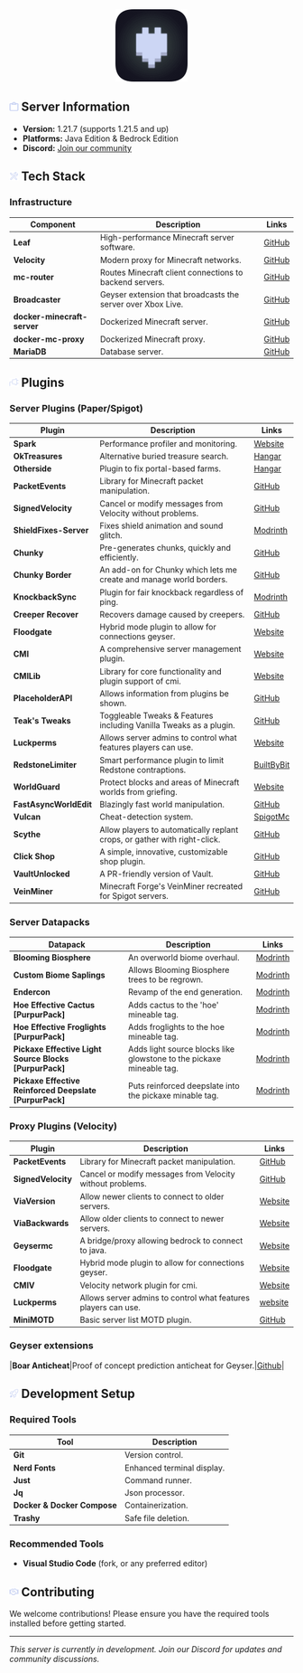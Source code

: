 <div align="center">
  <img src="assets/logo.png" width="128" height="128" alt="logo">
</div>

## <img src="assets/icons/info.svg" width="16" height="16" alt="clipboard"> Server Information

- **Version:** 1.21.7 (supports 1.21.5 and up)
- **Platforms:** Java Edition & Bedrock Edition
- **Discord:** [Join our community](https://discord.gg/zV7FcdJRgj)

## <img src="assets/icons/tools.svg" width="16" height="16" alt="tools"> Tech Stack

### Infrastructure

| Component                   | Description                                                 | Links                                                     |
| --------------------------- | ----------------------------------------------------------- | --------------------------------------------------------- |
| **Leaf**                    | High-performance Minecraft server software.                 | [GitHub](https://github.com/Winds-Studio/Leaf)            |
| **Velocity**                | Modern proxy for Minecraft networks.                        | [GitHub](https://github.com/PaperMC/Velocity)             |
| **mc-router**               | Routes Minecraft client connections to backend servers.     | [GitHub](https://github.com/itzg/mc-router)               |
| **Broadcaster**             | Geyser extension that broadcasts the server over Xbox Live. | [GitHub](https://github.com/MCXboxBroadcast/Broadcaster)  |
| **docker-minecraft-server** | Dockerized Minecraft server.                                | [GitHub](https://github.com/itzg/docker-minecraft-server) |
| **docker-mc-proxy**         | Dockerized Minecraft proxy.                                 | [GitHub](https://github.com/itzg/docker-mc-proxy)         |
| **MariaDB**                 | Database server.                                            | [GitHub](https://github.com/MariaDB/server)               |

## <img src="assets/icons/plugin.svg" width="16" height="16" alt="plug"> Plugins

### Server Plugins (Paper/Spigot)

| Plugin                 | Description                                                               | Links                                                                                                       |
| ---------------------- | ------------------------------------------------------------------------- | ----------------------------------------------------------------------------------------------------------- |
| **Spark**              | Performance profiler and monitoring.                                      | [Website](https://spark.lucko.me/)                                                                          |
| **OkTreasures**        | Alternative buried treasure search.                                       | [Hangar](https://hangar.papermc.io/Kyle/OkTreasures)                                                        |
| **Otherside**          | Plugin to fix portal-based farms.                                         | [Hangar](https://hangar.papermc.io/Kyle/Otherside)                                                          |
| **PacketEvents**       | Library for Minecraft packet manipulation.                                | [GitHub](https://github.com/retrooper/packetevents)                                                         |
| **SignedVelocity**     | Cancel or modify messages from Velocity without problems.                 | [GitHub](https://github.com/4drian3d/SignedVelocity)                                                        |
| **ShieldFixes-Server** | Fixes shield animation and sound glitch.                                  | [Modrinth](https://modrinth.com/plugin/shieldfixes-server)                                                  |
| **Chunky**             | Pre-generates chunks, quickly and efficiently.                            | [GitHub](https://github.com/pop4959/Chunky)                                                                 |
| **Chunky Border**      | An add-on for Chunky which lets me create and manage world borders.       | [GitHub](https://github.com/pop4959/ChunkyBorder)                                                           |
| **KnockbackSync**      | Plugin for fair knockback regardless of ping.                             | [Modrinth](https://modrinth.com/plugin/knockbacksync)                                                       |
| **Creeper Recover**    | Recovers damage caused by creepers.                                       | [GitHub](https://github.com/HttpRafa/creeper-recover)                                                       |
| **Floodgate**          | Hybrid mode plugin to allow for connections geyser.                       | [Website](https://geysermc.org/)                                                                            |
| **CMI**                | A comprehensive server management plugin.                                 | [Website](https://www.zrips.net/cmi/)                                                                       |
| **CMILib**             | Library for core functionality and plugin support of cmi.                 | [Website](https://www.zrips.net/cmilib/)                                                                    |
| **PlaceholderAPI**     | Allows information from plugins be shown.                                 | [GitHub](https://github.com/PlaceholderAPI/PlaceholderAPI)                                                  |
| **Teak's Tweaks**      | Toggleable Tweaks & Features including Vanilla Tweaks as a plugin.        | [GitHub](https://github.com/teakivy/teaks-tweaks)                                                           |
| **Luckperms**          | Allows server admins to control what features players can use.            | [Website](https://luckperms.net/)                                                                           |
| **RedstoneLimiter**    | Smart performance plugin to limit Redstone contraptions.                  | [BuiltByBit](https://builtbybit.com/resources/redstonelimiter-smart-redstone-limiter.23133/)                |
| **WorldGuard**         | Protect blocks and areas of Minecraft worlds from griefing.               | [Website](https://enginehub.com/worldguard/)                                                                |
| **FastAsyncWorldEdit** | Blazingly fast world manipulation.                                        | [GitHub](https://github.com/IntellectualSites/FastAsyncWorldEdit)                                           |
| **Vulcan**             | Cheat-detection system.                                                   | [SpigotMc](https://www.spigotmc.org/resources/vulcan-anti-cheat-advanced-cheat-detection-1-8-1-21-7.83626/) |
| **Scythe**             | Allow players to automatically replant crops, or gather with right-click. | [GitHub](https://github.com/Simplexity-Development/Scythe)                                                  |
| **Click Shop**         | A simple, innovative, customizable shop plugin.                           | [GitHub](https://github.com/Clickism/ClickShop)                                                             |
| **VaultUnlocked**      | A PR-friendly version of Vault.                                           | [GitHub](https://github.com/TheNewEconomy/VaultUnlockedAPI)                                                 |
| **VeinMiner**          | Minecraft Forge's VeinMiner recreated for Spigot servers.                 | [GitHub](https://github.com/2008Choco/VeinMiner/)                                                           |

### Server Datapacks

| Datapack                                                | Description                                                          | Links                                                                                        |
| ------------------------------------------------------- | -------------------------------------------------------------------- | -------------------------------------------------------------------------------------------- |
| **Blooming Biosphere**                                  | An overworld biome overhaul.                                         | [Modrinth](https://modrinth.com/datapack/blooming-biosphere)                                 |
| **Custom Biome Saplings**                               | Allows Blooming Biosphere trees to be regrown.                       | [Modrinth](https://modrinth.com/datapack/terralith-biome-saplings)                           |
| **Endercon**                                            | Revamp of the end generation.                                        | [Modrinth](https://modrinth.com/datapack/endercon)                                           |
| **Hoe Effective Cactus [PurpurPack]**                   | Adds cactus to the 'hoe' mineable tag.                               | [Modrinth](https://modrinth.com/datapack/purpurpacks-hoe-effective-cactus)                   |
| **Hoe Effective Froglights [PurpurPack]**               | Adds froglights to the hoe mineable tag.                             | [Modrinth](https://modrinth.com/datapack/purpurpacks-hoe-effective-froglights)               |
| **Pickaxe Effective Light Source Blocks [PurpurPack]**  | Adds light source blocks like glowstone to the pickaxe mineable tag. | [Modrinth](https://modrinth.com/datapack/purpurpacks-pickaxe-effective-light-source-blocks)  |
| **Pickaxe Effective Reinforced Deepslate [PurpurPack]** | Puts reinforced deepslate into the pickaxe minable tag.              | [Modrinth](https://modrinth.com/datapack/purpurpacks-pickaxe-effective-reinforced-deepslate) |

### Proxy Plugins (Velocity)

| Plugin             | Description                                                    | Links                                                |
| ------------------ | -------------------------------------------------------------- | ---------------------------------------------------- |
| **PacketEvents**   | Library for Minecraft packet manipulation.                     | [GitHub](https://github.com/retrooper/packetevents)  |
| **SignedVelocity** | Cancel or modify messages from Velocity without problems.      | [GitHub](https://github.com/4drian3d/SignedVelocity) |
| **ViaVersion**     | Allow newer clients to connect to older servers.               | [Website](https://viaversion.com/)                   |
| **ViaBackwards**   | Allow older clients to connect to newer servers.               | [Website](https://viaversion.com/)                   |
| **Geysermc**       | A bridge/proxy allowing bedrock to connect to java.            | [Website](https://geysermc.org/)                     |
| **Floodgate**      | Hybrid mode plugin to allow for connections geyser.            | [Website](https://geysermc.org/)                     |
| **CMIV**           | Velocity network plugin for cmi.                               | [Website](https://www.zrips.net/cmiv/)               |
| **Luckperms**      | Allows server admins to control what features players can use. | [website](https://luckperms.net/)                    |
| **MiniMOTD**       | Basic server list MOTD plugin.                                 | [GitHub](https://github.com/jpenilla/MiniMOTD)       |

### Geyser extensions

|**Boar Anticheat**|Proof of concept prediction anticheat for Geyser.|[Github](https://github.com/oryxel1/Boar)|

## <img src="assets/icons/rocket.svg" width="16" height="16" alt="rocket"> Development Setup

### Required Tools

| Tool                        | Description                |
| --------------------------- | -------------------------- |
| **Git**                     | Version control.           |
| **Nerd Fonts**              | Enhanced terminal display. |
| **Just**                    | Command runner.            |
| **Jq**                      | Json processor.            |
| **Docker & Docker Compose** | Containerization.          |
| **Trashy**                  | Safe file deletion.        |

### Recommended Tools

- **Visual Studio Code** (fork, or any preferred editor)

## <img src="assets/icons/handshake.svg" width="16" height="16" alt="handshake"> Contributing

We welcome contributions! Please ensure you have the required tools installed before getting started.

---

_This server is currently in development. Join our Discord for updates and community discussions._
